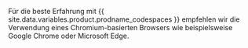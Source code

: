 Für die beste Erfahrung mit {{ site.data.variables.product.prodname_codespaces }} empfehlen wir die Verwendung eines Chromium-basierten Browsers wie beispielsweise Google Chrome oder Microsoft Edge.
